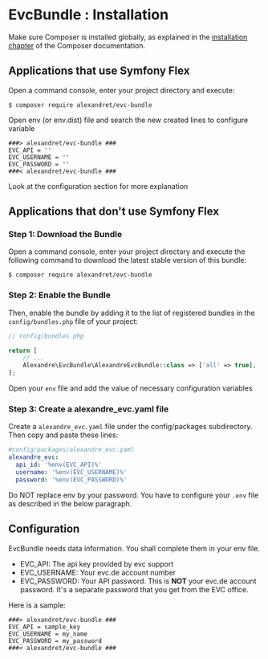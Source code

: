 # EvcBundle : Installation

Make sure Composer is installed globally, as explained in the
[installation chapter](https://getcomposer.org/doc/00-intro.md)
of the Composer documentation.

Applications that use Symfony Flex
----------------------------------

Open a command console, enter your project directory and execute:

```console
$ composer require alexandret/evc-bundle
```

Open env (or env.dist) file and search the new created lines to configure variable
```
###> alexandret/evc-bundle ###
EVC_API = ''
EVC_USERNAME = ''
EVC_PASSWORD = ''
###< alexandret/evc-bundle ###
```

Look at the configuration section for more explanation

Applications that don't use Symfony Flex
----------------------------------------

### Step 1: Download the Bundle

Open a command console, enter your project directory and execute the
following command to download the latest stable version of this bundle:

```console
$ composer require alexandret/evc-bundle
```

### Step 2: Enable the Bundle

Then, enable the bundle by adding it to the list of registered bundles
in the `config/bundles.php` file of your project:

```php
// config/bundles.php

return [
    // ...
    Alexandre\EvcBundle\AlexandreEvcBundle::class => ['all' => true],
];
```

Open your `env` file and add the value of necessary configuration variables

### Step 3: Create a alexandre_evc.yaml file

Create a `alexandre_evc.yaml` file under the config/packages subdirectory.
Then copy and paste these lines:

```yaml
#config/packages/alexandre_evc.yaml
alexandre_evc:
  api_id: '%env(EVC_API)%'
  username: '%env(EVC_USERNAME)%'
  password: '%env(EVC_PASSWORD)%'
```

Do NOT replace env by your password. You have to configure your `.env` file as described in the below paragraph.

Configuration
-------------

EvcBundle needs data information. You shall complete them in your env file.

* EVC_API: The api key provided by evc support
* EVC_USERNAME: Your evc.de account number
* EVC_PASSWORD: Your API password. This is **NOT** your evc.de account password. 
It's a separate password that you get from the EVC office.

Here is a sample:
```dotenv
###> alexandret/evc-bundle ###
EVC_API = sample_key
EVC_USERNAME = my_name
EVC_PASSWORD = my_password
###< alexandret/evc-bundle ###
```
